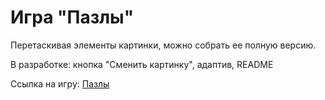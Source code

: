 # Игра "Пазлы"

Перетаскивая элементы картинки, можно собрать ее полную версию.

В разработке: кнопка "Сменить картинку", адаптив, README

Ссылка на игру: [Пазлы](https://dariarus.github.io/pet_puzzles/)
